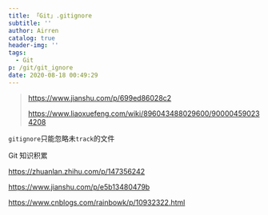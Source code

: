 ```yaml
---
title: 「Git」.gitignore
subtitle: ''
author: Airren
catalog: true
header-img: ''
tags:
  - Git
p: /git/git_ignore
date: 2020-08-18 00:49:29
---
```


> https://www.jianshu.com/p/699ed86028c2
>
> https://www.liaoxuefeng.com/wiki/896043488029600/900004590234208





`gitignore`只能忽略未`track`的文件



Git 知识积累

https://zhuanlan.zhihu.com/p/147356242

https://www.jianshu.com/p/e5b13480479b



https://www.cnblogs.com/rainbowk/p/10932322.html

